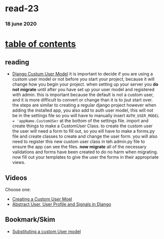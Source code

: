 # read-23
### 18 june 2020
# [table of contents](https://h-griffin.github.io/reading-notes-401/)

## reading
- [Django Custum User Model](https://learndjango.com/tutorials/django-custom-user-model)
it is important to decide if you are using a custom user model or not before you start your project, because it will change how you begin your project. when setting up your server you **do not migrate** until after you have set up your user model and registered with admin. this is important because the default is not a custom user, and it is more difficult to convert or change than it is to jsut start over. the steps are similar to creating a regular django project however when adding the installed app, you also add to auth user model, this will not be in the settings file so you will have to manually insert ```AUTH_USER_MODEL = 'appName.CustomUSer``` at the bottom of the settings file. import and create things to make a CustomUser Class. to create the custom user the user will need a form to fill out, so you eill have to make a forms.py file and create classes to create and change the user form. you will also need to register this new custom user class in teh admin.py file to ensure the app can see the files. **now migrate** all of the necessary validations and forms have been created to do no harm when migrating. now fill out your templates to give the user the forms in their appropriate views.

## Videos
Choose one:

- [Creating a Custom User Moel](https://www.youtube.com/watch?v=eCeRC7E8Z7Y&t=59s)
- [Abstract User, User Profile and Signals in Django](https://www.youtube.com/watch?v=EudKs1HPUfE)

## Bookmark/Skim
- [Substituting a custom User model](https://docs.djangoproject.com/en/3.0/topics/auth/customizing/#auth-custom-user)

